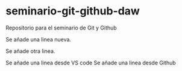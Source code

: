 # seminario-git-github-daw
Repositorio para el seminario de Git y Github

Se añade una linea nueva.

Se añade otra linea.

Se añade una linea desde VS code 
Se añade una linea desde Github
